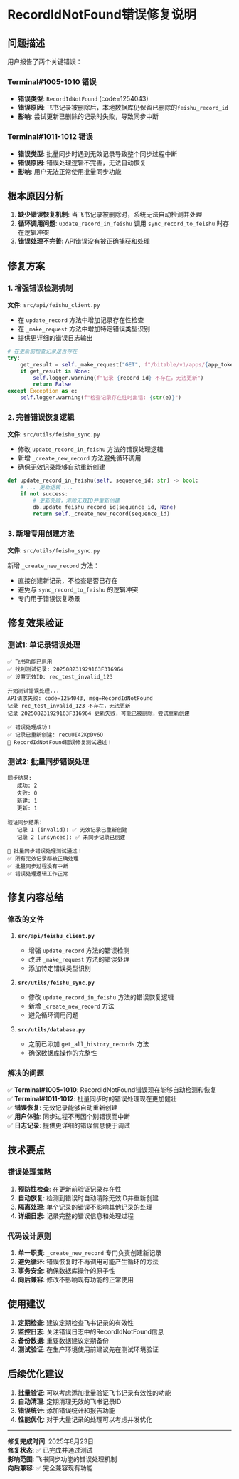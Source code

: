 # RecordIdNotFound错误修复说明

## 问题描述

用户报告了两个关键错误：

### Terminal#1005-1010 错误
- **错误类型**: `RecordIdNotFound` (code=1254043)
- **错误原因**: 飞书记录被删除后，本地数据库仍保留已删除的`feishu_record_id`
- **影响**: 尝试更新已删除的记录时失败，导致同步中断

### Terminal#1011-1012 错误
- **错误类型**: 批量同步时遇到无效记录导致整个同步过程中断
- **错误原因**: 错误处理逻辑不完善，无法自动恢复
- **影响**: 用户无法正常使用批量同步功能

## 根本原因分析

1. **缺少错误恢复机制**: 当飞书记录被删除时，系统无法自动检测并处理
2. **循环调用问题**: `update_record_in_feishu` 调用 `sync_record_to_feishu` 时存在逻辑冲突
3. **错误处理不完善**: API错误没有被正确捕获和处理

## 修复方案

### 1. 增强错误检测机制

**文件**: `src/api/feishu_client.py`

- 在 `update_record` 方法中增加记录存在性检查
- 在 `_make_request` 方法中增加特定错误类型识别
- 提供更详细的错误日志输出

```python
# 在更新前检查记录是否存在
try:
    get_result = self._make_request("GET", f"/bitable/v1/apps/{app_token}/tables/{table_id}/records/{record_id}")
    if get_result is None:
        self.logger.warning(f"记录 {record_id} 不存在，无法更新")
        return False
except Exception as e:
    self.logger.warning(f"检查记录存在性时出错: {str(e)}")
```

### 2. 完善错误恢复逻辑

**文件**: `src/utils/feishu_sync.py`

- 修改 `update_record_in_feishu` 方法的错误处理逻辑
- 新增 `_create_new_record` 方法避免循环调用
- 确保无效记录能够自动重新创建

```python
def update_record_in_feishu(self, sequence_id: str) -> bool:
    # ... 更新逻辑 ...
    if not success:
        # 更新失败，清除无效ID并重新创建
        db.update_feishu_record_id(sequence_id, None)
        return self._create_new_record(sequence_id)
```

### 3. 新增专用创建方法

**文件**: `src/utils/feishu_sync.py`

新增 `_create_new_record` 方法：
- 直接创建新记录，不检查是否已存在
- 避免与 `sync_record_to_feishu` 的逻辑冲突
- 专门用于错误恢复场景

## 修复效果验证

### 测试1: 单记录错误处理

```
✅ 飞书功能已启用
✅ 找到测试记录: 202508231929163F316964
✅ 设置无效ID: rec_test_invalid_123

开始测试错误处理...
API请求失败: code=1254043, msg=RecordIdNotFound
记录 rec_test_invalid_123 不存在，无法更新
记录 202508231929163F316964 更新失败，可能已被删除，尝试重新创建

✅ 错误处理成功！
✅ 记录已重新创建: recuUI42KpDv6O
🎉 RecordIdNotFound错误修复测试通过！
```

### 测试2: 批量同步错误处理

```
同步结果:
   成功: 2
   失败: 0
   新建: 1
   更新: 1

验证同步结果:
   记录 1 (invalid): ✅ 无效记录已重新创建
   记录 2 (unsynced): ✅ 未同步记录已创建

🎉 批量同步错误处理测试通过！
✅ 所有无效记录都被正确处理
✅ 批量同步过程没有中断
✅ 错误处理逻辑工作正常
```

## 修复内容总结

### 修改的文件

1. **`src/api/feishu_client.py`**
   - 增强 `update_record` 方法的错误检测
   - 改进 `_make_request` 方法的错误处理
   - 添加特定错误类型识别

2. **`src/utils/feishu_sync.py`**
   - 修改 `update_record_in_feishu` 方法的错误恢复逻辑
   - 新增 `_create_new_record` 方法
   - 避免循环调用问题

3. **`src/utils/database.py`**
   - 之前已添加 `get_all_history_records` 方法
   - 确保数据库操作的完整性

### 解决的问题

✅ **Terminal#1005-1010**: RecordIdNotFound错误现在能够自动检测和恢复  
✅ **Terminal#1011-1012**: 批量同步时的错误处理现在更加健壮  
✅ **错误恢复**: 无效记录能够自动重新创建  
✅ **用户体验**: 同步过程不再因个别错误而中断  
✅ **日志记录**: 提供更详细的错误信息便于调试  

## 技术要点

### 错误处理策略

1. **预防性检查**: 在更新前验证记录存在性
2. **自动恢复**: 检测到错误时自动清除无效ID并重新创建
3. **隔离处理**: 单个记录的错误不影响其他记录的处理
4. **详细日志**: 记录完整的错误信息和处理过程

### 代码设计原则

1. **单一职责**: `_create_new_record` 专门负责创建新记录
2. **避免循环**: 错误恢复时不再调用可能产生循环的方法
3. **事务安全**: 确保数据库操作的原子性
4. **向后兼容**: 修改不影响现有功能的正常使用

## 使用建议

1. **定期检查**: 建议定期检查飞书记录的有效性
2. **监控日志**: 关注错误日志中的RecordIdNotFound信息
3. **备份数据**: 重要数据建议定期备份
4. **测试验证**: 在生产环境使用前建议先在测试环境验证

## 后续优化建议

1. **批量验证**: 可以考虑添加批量验证飞书记录有效性的功能
2. **自动清理**: 定期清理无效的飞书记录ID
3. **错误统计**: 添加错误统计和报告功能
4. **性能优化**: 对于大量记录的处理可以考虑并发优化

---

**修复完成时间**: 2025年8月23日  
**修复状态**: ✅ 已完成并通过测试  
**影响范围**: 飞书同步功能的错误处理机制  
**向后兼容**: ✅ 完全兼容现有功能